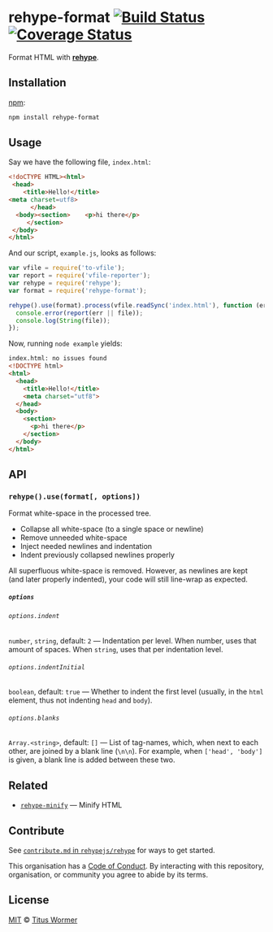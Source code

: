 # rehype-format [![Build Status][travis-badge]][travis] [![Coverage Status][codecov-badge]][codecov]

Format HTML with [**rehype**][rehype].

## Installation

[npm][]:

```bash
npm install rehype-format
```

## Usage

Say we have the following file, `index.html`:

```html
<!doCTYPE HTML><html>
 <head>
    <title>Hello!</title>
<meta charset=utf8>
      </head>
  <body><section>    <p>hi there</p>
     </section>
 </body>
</html>
```

And our script, `example.js`, looks as follows:

```javascript
var vfile = require('to-vfile');
var report = require('vfile-reporter');
var rehype = require('rehype');
var format = require('rehype-format');

rehype().use(format).process(vfile.readSync('index.html'), function (err, file) {
  console.error(report(err || file));
  console.log(String(file));
});
```

Now, running `node example` yields:

```html
index.html: no issues found
<!DOCTYPE html>
<html>
  <head>
    <title>Hello!</title>
    <meta charset="utf8">
  </head>
  <body>
    <section>
      <p>hi there</p>
    </section>
  </body>
</html>
```

## API

### `rehype().use(format[, options])`

Format white-space in the processed tree.

*   Collapse all white-space (to a single space or newline)
*   Remove unneeded white-space
*   Inject needed newlines and indentation
*   Indent previously collapsed newlines properly

All superfluous white-space is removed.  However, as newlines
are kept (and later properly indented), your code will still
line-wrap as expected.

##### `options`

###### `options.indent`

`number`, `string`, default: `2`
— Indentation per level.  When number, uses that amount of spaces.  When
`string`, uses that per indentation level.

###### `options.indentInitial`

`boolean`, default: `true`
— Whether to indent the first level (usually, in the `html` element, thus
not indenting `head` and `body`).

###### `options.blanks`

`Array.<string>`, default: `[]`
— List of tag-names, which, when next to each other, are joined by a blank
line (`\n\n`).  For example, when `['head', 'body']` is given, a blank line
is added between these two.

## Related

*   [`rehype-minify`](https://github.com/rehypejs/rehype-minify)
    — Minify HTML

## Contribute

See [`contribute.md` in `rehypejs/rehype`][contribute] for ways to get started.

This organisation has a [Code of Conduct][coc].  By interacting with this
repository, organisation, or community you agree to abide by its terms.

## License

[MIT][license] © [Titus Wormer][author]

<!-- Definitions -->

[travis-badge]: https://img.shields.io/travis/rehypejs/rehype-format.svg

[travis]: https://travis-ci.org/rehypejs/rehype-format

[codecov-badge]: https://img.shields.io/codecov/c/github/rehypejs/rehype-format.svg

[codecov]: https://codecov.io/github/rehypejs/rehype-format

[npm]: https://docs.npmjs.com/cli/install

[license]: LICENSE

[author]: http://wooorm.com

[rehype]: https://github.com/rehypejs/rehype

[contribute]: https://github.com/rehypejs/rehype/blob/master/contributing.md

[coc]: https://github.com/rehypejs/rehype/blob/master/code-of-conduct.md
